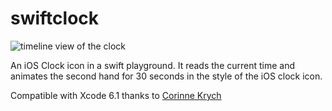 swiftclock
==========

![timeline view of the clock](https://raw.githubusercontent.com/nickoneill/swiftclock/master/screenshot.png)

An iOS Clock icon in a swift playground. It reads the current time and animates the second hand for 30 seconds in the style of the iOS clock icon.

Compatible with Xcode 6.1 thanks to [Corinne Krych](https://github.com/corinnekrych)
